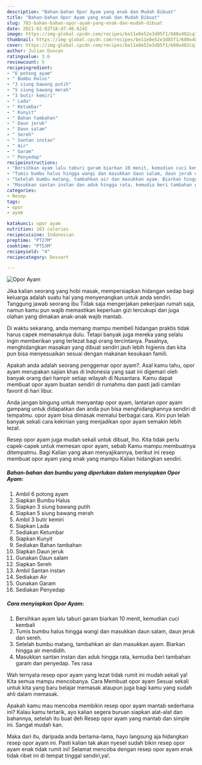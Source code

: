 ```yaml
---
description: "Bahan-bahan Opor Ayam yang enak dan Mudah Dibuat"
title: "Bahan-bahan Opor Ayam yang enak dan Mudah Dibuat"
slug: 783-bahan-bahan-opor-ayam-yang-enak-dan-mudah-dibuat
date: 2021-02-02T18:47:40.624Z
image: https://img-global.cpcdn.com/recipes/be11e8e52e3d85f1/680x482cq70/opor-ayam-foto-resep-utama.jpg
thumbnail: https://img-global.cpcdn.com/recipes/be11e8e52e3d85f1/680x482cq70/opor-ayam-foto-resep-utama.jpg
cover: https://img-global.cpcdn.com/recipes/be11e8e52e3d85f1/680x482cq70/opor-ayam-foto-resep-utama.jpg
author: Julian Duncan
ratingvalue: 3.6
reviewcount: 5
recipeingredient:
- "6 potong ayam"
- " Bumbu Halus"
- "3 siung bawang putih"
- "5 siung bawang merah"
- "3 butir kemiri"
- " Lada"
- " Ketumbar"
- " Kunyit"
- " Bahan tambahan"
- " Daun jeruk"
- " Daun salam"
- " Sereh"
- " Santan instan"
- " Air"
- " Garam"
- " Penyedap"
recipeinstructions:
- "Bersihkan ayam lalu taburi garam biarkan 10 menit, kemudian cuci kembali"
- "Tumis bumbu halus hingga wangi dan masukkan daun salam, daun jeruk dan sereh."
- "Setelah bumbu matang, tambahkan air dan masukkan ayam. Biarkan hingga air mendidih."
- "Masukkan santan instan dan aduk hingga rata, kemudia beri tambahan garam dan penyedap. Tes rasa"
categories:
- Resep
tags:
- opor
- ayam

katakunci: opor ayam 
nutrition: 163 calories
recipecuisine: Indonesian
preptime: "PT27M"
cooktime: "PT53M"
recipeyield: "4"
recipecategory: Dessert

---
```



![Opor Ayam](https://img-global.cpcdn.com/recipes/be11e8e52e3d85f1/680x482cq70/opor-ayam-foto-resep-utama.jpg)

Jika kalian seorang yang hobi masak, mempersiapkan hidangan sedap bagi keluarga adalah suatu hal yang menyenangkan untuk anda sendiri. Tanggung jawab seorang ibu Tidak saja mengerjakan pekerjaan rumah saja, namun kamu pun wajib memastikan keperluan gizi tercukupi dan juga olahan yang dimakan anak-anak wajib mantab.

Di waktu  sekarang, anda memang mampu membeli hidangan praktis tidak harus capek memasaknya dulu. Tetapi banyak juga mereka yang selalu ingin memberikan yang terlezat bagi orang tercintanya. Pasalnya, menghidangkan masakan yang dibuat sendiri jauh lebih higienis dan kita pun bisa menyesuaikan sesuai dengan makanan kesukaan famili. 



Apakah anda adalah seorang penggemar opor ayam?. Asal kamu tahu, opor ayam merupakan sajian khas di Indonesia yang saat ini digemari oleh banyak orang dari hampir setiap wilayah di Nusantara. Kamu dapat membuat opor ayam buatan sendiri di rumahmu dan pasti jadi camilan favorit di hari libur.

Anda jangan bingung untuk menyantap opor ayam, lantaran opor ayam gampang untuk didapatkan dan anda pun bisa menghidangkannya sendiri di tempatmu. opor ayam bisa dimasak memalui berbagai cara. Kini pun telah banyak sekali cara kekinian yang menjadikan opor ayam semakin lebih lezat.

Resep opor ayam juga mudah sekali untuk dibuat, lho. Kita tidak perlu capek-capek untuk memesan opor ayam, sebab Kamu mampu membuatnya ditempatmu. Bagi Kalian yang akan menyajikannya, berikut ini resep membuat opor ayam yang enak yang mampu Kalian hidangkan sendiri.

<!--inarticleads1-->

##### Bahan-bahan dan bumbu yang diperlukan dalam menyiapkan Opor Ayam:

1. Ambil 6 potong ayam
1. Siapkan  Bumbu Halus
1. Siapkan 3 siung bawang putih
1. Siapkan 5 siung bawang merah
1. Ambil 3 butir kemiri
1. Siapkan  Lada
1. Sediakan  Ketumbar
1. Siapkan  Kunyit
1. Sediakan  Bahan tambahan
1. Siapkan  Daun jeruk
1. Gunakan  Daun salam
1. Siapkan  Sereh
1. Ambil  Santan instan
1. Sediakan  Air
1. Gunakan  Garam
1. Sediakan  Penyedap




<!--inarticleads2-->

##### Cara menyiapkan Opor Ayam:

1. Bersihkan ayam lalu taburi garam biarkan 10 menit, kemudian cuci kembali
1. Tumis bumbu halus hingga wangi dan masukkan daun salam, daun jeruk dan sereh.
1. Setelah bumbu matang, tambahkan air dan masukkan ayam. Biarkan hingga air mendidih.
1. Masukkan santan instan dan aduk hingga rata, kemudia beri tambahan garam dan penyedap. Tes rasa




Wah ternyata resep opor ayam yang lezat tidak rumit ini mudah sekali ya! Kita semua mampu mencobanya. Cara Membuat opor ayam Sesuai sekali untuk kita yang baru belajar memasak ataupun juga bagi kamu yang sudah ahli dalam memasak.

Apakah kamu mau mencoba membikin resep opor ayam mantab sederhana ini? Kalau kamu tertarik, ayo kalian segera buruan siapkan alat-alat dan bahannya, setelah itu buat deh Resep opor ayam yang mantab dan simple ini. Sangat mudah kan. 

Maka dari itu, daripada anda berlama-lama, hayo langsung aja hidangkan resep opor ayam ini. Pasti kalian tak akan nyesel sudah bikin resep opor ayam enak tidak rumit ini! Selamat mencoba dengan resep opor ayam enak tidak ribet ini di tempat tinggal sendiri,ya!.


